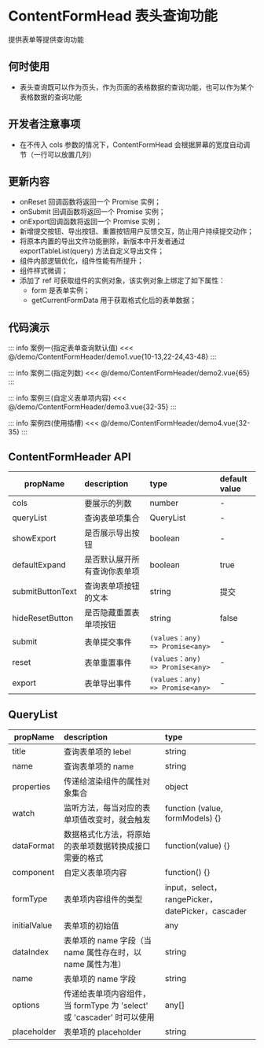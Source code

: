 <script setup lang="ts">
  import Demo1 from '@/demo/ContentFormHeader/demo1.vue';
  import Demo2 from '@/demo/ContentFormHeader/demo2.vue';
  import Demo3 from '@/demo/ContentFormHeader/demo3.vue';
  import Demo4 from '@/demo/ContentFormHeader/demo4.vue';
</script>

# ContentFormHead 表头查询功能

提供表单等提供查询功能

## 何时使用

- 表头查询既可以作为页头，作为页面的表格数据的查询功能，也可以作为某个表格数据的查询功能

## 开发者注意事项

- 在不传入 cols 参数的情况下，ContentFormHead 会根据屏幕的宽度自动调节（一行可以放置几列）

## 更新内容

- onReset 回调函数将返回一个 Promise 实例；
- onSubmit 回调函数将返回一个 Promise 实例；
- onExport回调函数将返回一个 Promise 实例；
- 新增提交按钮、导出按钮、重置按钮用户反馈交互，防止用户持续提交动作；
- 将原本内置的导出文件功能删除，新版本中开发者通过 exportTableList(query) 方法自定义导出文件；
- 组件内部逻辑优化，组件性能有所提升；
- 组件样式微调；
- 添加了 ref 可获取组件的实例对象，该实例对象上绑定了如下属性：
  * form 是表单实例；
  * getCurrentFormData 用于获取格式化后的表单数据；


## 代码演示

::: info 案例一(指定表单查询默认值)
<Demo1/>
<<< @/demo/ContentFormHeader/demo1.vue{10-13,22-24,43-48}
:::

::: info 案例二(指定列数)
<Demo2/>
<<< @/demo/ContentFormHeader/demo2.vue{65}
:::

::: info 案例三(自定义表单项内容)
<Demo3/>
<<< @/demo/ContentFormHeader/demo3.vue{32-35}
:::

::: info 案例四(使用插槽)
<Demo4/>
<<< @/demo/ContentFormHeader/demo4.vue{32-35}
:::

## ContentFormHeader API

| propName         | description                  | type      | default value |
| ---------------- | :--------------------------- | :-------- | :------------ |
| cols             | 要展示的列数 | number | - |
| queryList        | 查询表单项集合 | QueryList | - |
| showExport       | 是否展示导出按钮 | boolean | - |
| defaultExpand    | 是否默认展开所有查询你表单项 | boolean | true |
| submitButtonText | 查询表单项按钮的文本 | string | 提交 |
| hideResetButton  | 是否隐藏重置表单项按钮 | string | false |
| submit           | 表单提交事件 | `(values：any) => Promise<any>` | - |
| reset            | 表单重置事件 | `(values：any) => Promise<any>` | - |
| export           | 表单导出事件 | `(values：any) => Promise<any>` | - |


## QueryList

| propName     | description   | type             |
| ------------ | :------------ | :--------------- |
| title        | 查询表单项的 lebel | string |
| name         | 查询表单项的 name  | string |
| properties   | 传递给渲染组件的属性对象集合 | object |
| watch        | 监听方法，每当对应的表单项值改变时，就会触发 | function (value, formModels) {} |
| dataFormat   | 数据格式化方法，将原始的表单项数据转换成接口需要的格式 | function(value) {} |
| component    | 自定义表单项内容  | function() {} |
| formType     | 表单项内容组件的类型 | input，select，rangePicker，datePicker，cascader |
| initialValue | 表单项的初始值 | any |
| dataIndex    | 表单项的 name 字段（当 name 属性存在时，以 name 属性为准）| string |
| name         | 表单项的 name 字段 | string |
| options      | 传递给表单项内容组件，当 formType 为 'select' 或 'cascader' 时可以使用 | any[] |
| placeholder  | 表单项的 placeholder | string  |
